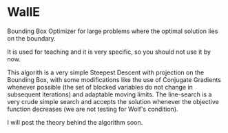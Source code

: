 # WallE
Bounding Box Optimizer for large problems where the optimal solution lies on the boundary.

It is used for teaching and it is very specific, so you should not use it by now.

This algorith is a very simple Steepest Descent with projection on the Bounding Box, with some modifications 
like the use of Conjugate Gradients whenever possible (the set of blocked variables do not change in subsequent
iterations) and adaptable moving limits. The line-search is a very crude simple search and accepts the solution 
whenever the objective function decreases (we are not testing for Wolf's condition). 

I will post the theory behind the algorithm soon.
